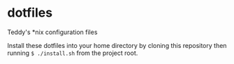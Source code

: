 # dotfiles

Teddy's *nix configuration files

Install these dotfiles into your home directory by cloning this repository then running `$ ./install.sh` from the project root.
